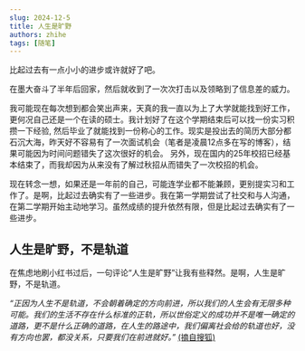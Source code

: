 ```yaml
---
slug: 2024-12-5
title: 人生是旷野
authors: zhihe
tags: [随笔]
---
```


比起过去有一点小小的进步或许就好了吧。
<!-- truncate -->
在墨大奋斗了半年后回家，然后就收到了一次次打击以及领略到了信息差的威力。


我可能现在每次想到都会笑出声来，天真的我一直以为上了大学就能找到好工作，更何况自己还是一个在读的硕士。我计划好了在这个学期结束后可以找一份实习积攒一下经验,
然后毕业了就能找到一份称心的工作。现实是投出去的简历大部分都石沉大海，昨天好不容易有了一次面试机会（笔者是凌晨12点多在写的博客），结果可能因为时间问题错失了这次很好的机会。
另外，现在国内的25年校招已经基本结束了，而我却因为从来没有了解过秋招从而错失了一次校招的机会。

现在转念一想，如果还是一年前的自己，可能连学业都不能兼顾，更别提实习和工作了。是啊，比起过去确实有了一些进步。我在第一学期尝试了社交和与人沟通，在第二学期开始主动地学习。虽然成绩的提升依然有限，但是比起过去确实有了一些进步。

## 人生是旷野，不是轨道
在焦虑地刷小红书过后，一句评论“人生是旷野”让我有些释然。是啊，人生是旷野，不是轨道。

*“正因为人生不是轨道，不会朝着确定的方向前进，所以我们的人生会有无限多种可能。我们的生活不存在什么标准的正轨，所以世俗定义的成功并不是唯一确定的道路，更不是什么正确的道路，在人生的路途中，我们偏离社会给的轨道也好，没有方向也罢，都没关系，只要我们在前进就好。”*  [(摘自搜狐)](https://www.sohu.com/a/681813355_121124775)

